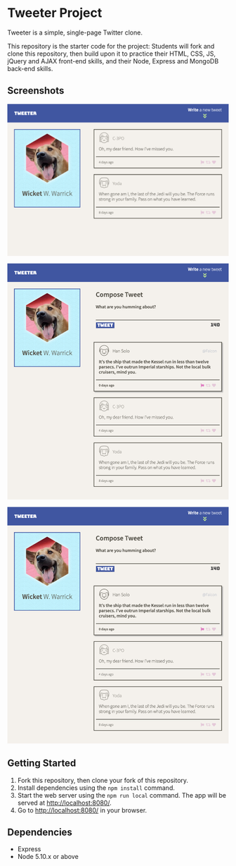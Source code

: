 # Tweeter Project

Tweeter is a simple, single-page Twitter clone.

This repository is the starter code for the project: Students will fork and clone this repository, then build upon it to practice their HTML, CSS, JS, jQuery and AJAX front-end skills, and their Node, Express and MongoDB back-end skills.

## Screenshots

!["Desktop: main tweet page with tweets"](https://github.com/yasu71/tweeter/blob/master/docs/tweet-box_desktop1.png?raw=true)

!["Desktop: tweet compose box with a new tweet"](https://github.com/yasu71/tweeter/blob/master/docs/tweet-box_desktop2.png?raw=true)

!["Mobile: main tweet page with tweets (left), tweet compose box with a new tweet (right)"](https://github.com/yasu71/tweeter/blob/master/docs/tweet-box_desktop2.png?raw=true)

## Getting Started

1. Fork this repository, then clone your fork of this repository.
2. Install dependencies using the `npm install` command.
3. Start the web server using the `npm run local` command. The app will be served at <http://localhost:8080/>.
4. Go to <http://localhost:8080/> in your browser.

## Dependencies

- Express
- Node 5.10.x or above
